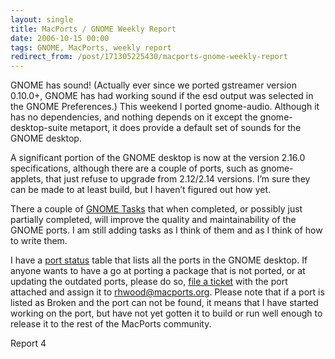 ```yaml
---
layout: single
title: MacPorts / GNOME Weekly Report
date: 2006-10-15 00:00
tags: GNOME, MacPorts, weekly report
redirect_from: /post/171305225430/macports-gnome-weekly-report
---
```

GNOME has sound! (Actually ever since we ported gstreamer version 0.10.0+, GNOME has had working sound if the esd output was selected in the GNOME Preferences.) This weekend I ported gnome-audio. Although it has no dependencies, and nothing depends on it except the gnome-desktop-suite metaport, it does provide a default set of sounds for the GNOME desktop.

A significant portion of the GNOME desktop is now at the version 2.16.0 specifications, although there are a couple of ports, such as gnome-applets, that just refuse to upgrade from 2.12/2.14 versions. I&rsquo;m sure they can be made to at least build, but I haven&rsquo;t figured out how yet.

There a couple of [GNOME Tasks](http://svn.macosforge.org/projects/macports/query?status=new&amp;status=assigned&amp;status=reopened&amp;verbose=1&amp;keywords=%7EGNOME&amp;type=task&amp;order=priority) that when completed, or possibly just partially completed, will improve the quality and maintainability of the GNOME ports. I am still adding tasks as I think of them and as I think of how to write them.

I have a [port status](http://homepage.mac.com/rhwood/macports/gnome.html) table that lists all the ports in the GNOME desktop. If anyone wants to have a go at porting a package that is not ported, or at updating the outdated ports, please do so, [file a ticket](https://svn.macosforge.org/projects/macports/newticket) with the port attached and assign it to rhwood@macports.org. Please note that if a port is listed as Broken and the port can not be found, it means that I have started working on the port, but have not yet gotten it to build or run well enough to release it to the rest of the MacPorts community.

Report 4
